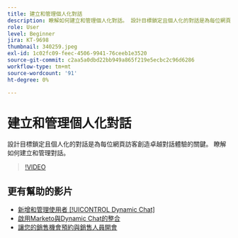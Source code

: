 ```yaml
---
title: 建立和管理個人化對話
description: 瞭解如何建立和管理個人化對話。 設計目標鎖定且個人化的對話是為每位網頁訪客創造卓越對話體驗的關鍵。
role: User
level: Beginner
jira: KT-9698
thumbnail: 340259.jpeg
exl-id: 1c02fc09-feec-4506-9941-76ceeb1e3520
source-git-commit: c2aa5a0dbd22bb949a865f219e5ecbc2c96d6286
workflow-type: tm+mt
source-wordcount: '91'
ht-degree: 0%

---
```


# 建立和管理個人化對話

設計目標鎖定且個人化的對話是為每位網頁訪客創造卓越對話體驗的關鍵。 瞭解如何建立和管理對話。

>[!VIDEO](https://video.tv.adobe.com/v/340259/?quality=12&learn=on)

## 更有幫助的影片

* [新增和管理使用者 [!UICONTROL Dynamic Chat]](user-management.md)
* [啟用Marketo與Dynamic Chat的整合](marketo-integration.md)
* [讓您的銷售機會預約與銷售人員開會](meeting-booking.md)
